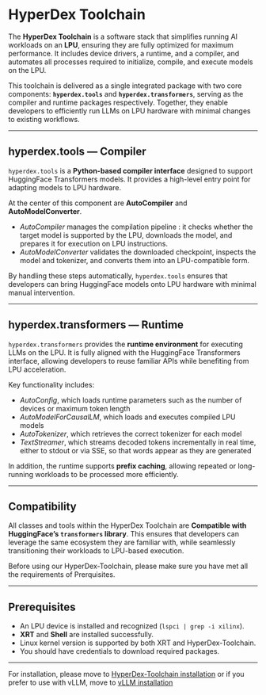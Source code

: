 # HyperDex Toolchain

The **HyperDex Toolchain** is a software stack that simplifies running AI workloads on an **LPU**, ensuring they are fully optimized for maximum performance. It includes device drivers, a runtime, and a compiler, and automates all processes required to initialize, compile, and execute models on the LPU.  

This toolchain is delivered as a single integrated package with two core components: **`hyperdex.tools`** and **`hyperdex.transformers`**, serving as the compiler and runtime packages respectively. Together, they enable developers to efficiently run LLMs on LPU hardware with minimal changes to existing workflows.  

---

## hyperdex.tools — Compiler  

`hyperdex.tools` is a **Python-based compiler interface** designed to support HuggingFace Transformers models. It provides a high-level entry point for adapting models to LPU hardware.  

At the center of this component are **AutoCompiler** and **AutoModelConverter**.  
- *AutoCompiler* manages the compilation pipeline : it checks whether the target model is supported by the LPU, downloads the model, and prepares it for execution on LPU instructions.  
- *AutoModelConverter* validates the downloaded checkpoint, inspects the model and tokenizer, and converts them into an LPU-compatible form.  

By handling these steps automatically, `hyperdex.tools` ensures that developers can bring HuggingFace models onto LPU hardware with minimal manual intervention.  

---

## hyperdex.transformers — Runtime  

`hyperdex.transformers` provides the **runtime environment** for executing LLMs on the LPU. It is fully aligned with the HuggingFace Transformers interface, allowing developers to reuse familiar APIs while benefiting from LPU acceleration.  

Key functionality includes:  
- *AutoConfig*, which loads runtime parameters such as the number of devices or maximum token length  
- *AutoModelForCausalLM*, which loads and executes compiled LPU models  
- *AutoTokenizer*, which retrieves the correct tokenizer for each model  
- *TextStreamer*, which streams decoded tokens incrementally in real time, either to stdout or via SSE, so that words appear as they are generated  

In addition, the runtime supports **prefix caching**, allowing repeated or long-running workloads to be processed more efficiently.  

---

## Compatibility  

All classes and tools within the HyperDex Toolchain are **Compatible with HuggingFace’s `transformers` library**. This ensures that developers can leverage the same ecosystem they are familiar with, while seamlessly transitioning their workloads to LPU-based execution.


Before using our HyperDex-Toolchain, please make sure you have met all the requirements of Prerquisites.

---

## Prerequisites
- An LPU device is installed and recognized (`lspci | grep -i xilinx`).
- **XRT** and **Shell** are installed successfully.
- Linux kernel version is supported by both XRT and HyperDex-Toolchain.
- You should have credentials to download required packages.

---

For installation, please move to [HyperDex-Toolchain installation](./install_hyperdex.md) or if you prefer to use with vLLM, move to [vLLM installation](./offline_inference.md)